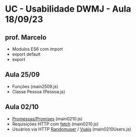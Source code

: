 # UC - Usabilidade DWMJ - Aula 18/09/23

## prof. Marcelo

* Modulos ES6 com import
* export default 
* export

## Aula 25/09

* Funções (main2509.js)
* Classe Pessoa (Pessoa.js)

## Aula 02/10

* [Promessas/Promises](https://developer.mozilla.org/en-US/docs/Web/JavaScript/Reference/Global_Objects/Promise) (main0210.js)
* Requisições HTTP com [fetch](https://developer.mozilla.org/en-US/docs/Web/API/Fetch_API/Using_Fetch) (main0210.js)
* Usuários via HTTP [Randomuser](https://randomuser.me/) / [Vuejs](https://vuejs.org/) (main0210Users.js)
